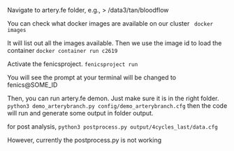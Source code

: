 Navigate to artery.fe folder, e.g., > /data3/tan/bloodflow

You can check what docker images are available on our cluster
``` docker images```

It will list out all the images available. Then we use the image id to load the container
``` docker container run c2619 ```

Activate the fenicsproject. 
``` fenicsproject run ```

You will see the prompt at your terminal will be changed to fenics@SOME_ID

Then, you can run artery.fe demon. Just make sure it is in the right folder.
``` python3 demo_arterybranch.py config/demo_arterybranch.cfg ```
then the code will run and generate some output in folder output. 

for post analysis, 
    ```python3 postprocess.py output/4cycles_last/data.cfg ```
    
However, currently the postprocess.py is not working
